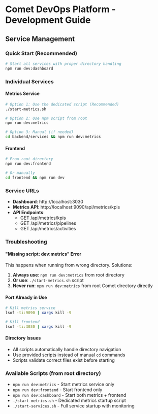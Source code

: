 # Comet DevOps Platform - Development Guide

## Service Management

### Quick Start (Recommended)
```bash
# Start all services with proper directory handling
npm run dev:dashboard
```

### Individual Services

#### Metrics Service
```bash
# Option 1: Use the dedicated script (Recommended)
./start-metrics.sh

# Option 2: Use npm script from root
npm run dev:metrics

# Option 3: Manual (if needed)
cd backend/services && npm run dev:metrics
```

#### Frontend
```bash
# From root directory
npm run dev:frontend

# Or manually
cd frontend && npm run dev
```

### Service URLs
- **Dashboard**: http://localhost:3030
- **Metrics API**: http://localhost:9090/api/metrics/kpis
- **API Endpoints**:
  - GET /api/metrics/kpis
  - GET /api/metrics/pipelines  
  - GET /api/metrics/activities

### Troubleshooting

#### "Missing script: dev:metrics" Error
This happens when running from wrong directory. Solutions:
1. **Always use**: `npm run dev:metrics` from root directory
2. **Or use**: `./start-metrics.sh` script
3. **Never run**: `npm run dev:metrics` from root Comet directory directly

#### Port Already in Use
```bash
# Kill metrics service
lsof -ti:9090 | xargs kill -9

# Kill frontend
lsof -ti:3030 | xargs kill -9
```

#### Directory Issues
- All scripts automatically handle directory navigation
- Use provided scripts instead of manual `cd` commands
- Scripts validate correct files exist before starting

### Available Scripts (from root directory)
- `npm run dev:metrics` - Start metrics service only
- `npm run dev:frontend` - Start frontend only  
- `npm run dev:dashboard` - Start both metrics + frontend
- `./start-metrics.sh` - Dedicated metrics startup script
- `./start-services.sh` - Full service startup with monitoring
